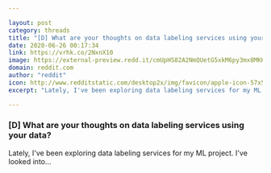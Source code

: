 ```yaml
---

layout: post
category: threads
title: "[D] What are your thoughts on data labeling services using your data?"
date: 2020-06-26 00:17:34
link: https://vrhk.co/2NxnX10
image: https://external-preview.redd.it/cmUpHS82A2NmQUetG5xkM6py3mx8MKKYEYyam7WGO4M.jpg?width=1200&height=628.272251309&auto=webp&crop=1200:628.272251309,smart&s=d2bf133a6dfa323ef70772804667bfd1e19a636d
domain: reddit.com
author: "reddit"
icon: http://www.redditstatic.com/desktop2x/img/favicon/apple-icon-57x57.png
excerpt: "Lately, I've been exploring data labeling services for my ML project. I've looked into..."

---
```


### [D] What are your thoughts on data labeling services using your data?

Lately, I've been exploring data labeling services for my ML project. I've looked into...